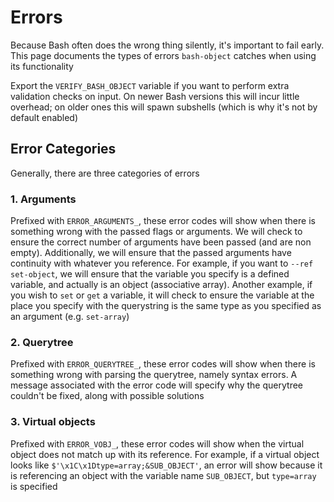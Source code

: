 # Errors

Because Bash often does the wrong thing silently, it's important to fail early. This page documents the types of errors `bash-object` catches when using its functionality

Export the `VERIFY_BASH_OBJECT` variable if you want to perform extra validation checks on input. On newer Bash versions this will incur little overhead; on older ones this will spawn subshells (which is why it's not by default enabled)

## Error Categories

Generally, there are three categories of errors

### 1. Arguments

Prefixed with `ERROR_ARGUMENTS_`, these error codes will show when there is something wrong with the passed flags or arguments. We will check to ensure the correct number of arguments have been passed (and are non empty). Additionally, we will ensure that the passed arguments have continuity with whatever you reference. For example, if you want to `--ref set-object`, we will ensure that the variable you specify is a defined variable, and actually is an object (associative array). Another example, if you wish to `set` or `get` a variable, it will check to ensure the variable at the place you specify with the querystring is the same type as you specified as an argument (e.g. `set-array`)

### 2. Querytree

Prefixed with `ERROR_QUERYTREE_`, these error codes will show when there is something wrong with parsing the querytree, namely syntax errors. A message associated with the error code will specify why the querytree couldn't be fixed, along with possible solutions

### 3. Virtual objects

Prefixed with `ERROR_VOBJ_`, these error codes will show when the virtual object does not match up with its reference. For example, if a virtual object looks like `$'\x1C\x1Dtype=array;&SUB_OBJECT'`, an error will show because it is referencing an object with the variable name `SUB_OBJECT`, but `type=array` is specified
